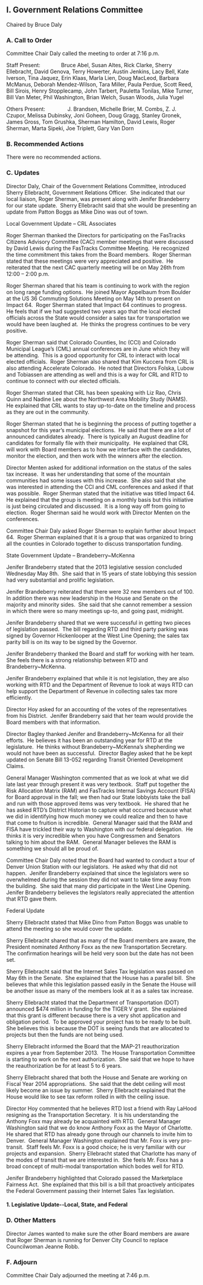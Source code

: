 ## I. Government Relations Committee

Chaired by Bruce Daly

### A. Call to Order

Committee Chair Daly called the meeting to order at 7:16 p.m.

Staff Present:              Bruce Abel, Susan Altes, Rick Clarke, Sherry Ellebracht, David Genova, Terry Howerter, Austin Jenkins, Lacy Bell, Kate Iverson, Tina Jaquez, Erin Klaas, Marla Lien, Doug MacLeod, Barbara McManus, Deborah Mendez-Wilson, Tara Miller, Paula Perdue, Scott Reed, Bill Sirois, Henry Stopplecamp, John Tarbert, Pauletta Tonilas, Mike Turner, Bill Van Meter, Phil Washington, Brian Welch, Susan Woods, Julia Yugel

Others Present:               J. Brandsen, Michelle Brier, M. Combs, Z. J. Czupor, Melissa Dubinsky, Joni Goheen, Doug Gragg, Stanley Gronek, James Gross, Tom Grushka, Sherman Hamilton, David Lewis, Roger Sherman, Marta Sipeki, Joe Triplett, Gary Van Dorn

### B. Recommended Actions

There were no recommended actions.

### C. Updates

Director Daly, Chair of the Government Relations Committee, introduced Sherry Ellebracht, Government Relations Officer.  She indicated that our local liaison, Roger Sherman, was present along with Jenifer Brandeberry for our state update.  Sherry Ellebracht said that she would be presenting an update from Patton Boggs as Mike Dino was out of town.

Local Government Update – CRL Associates

Roger Sherman thanked the Directors for participating on the FasTracks Citizens Advisory Committee (CAC) member meetings that were discussed by David Lewis during the FasTracks Committee Meeting.  He recognized the time commitment this takes from the Board members.  Roger Sherman stated that these meetings were very appreciated and positive.  He reiterated that the next CAC quarterly meeting will be on May 26th from 12:00 – 2:00 p.m.

Roger Sherman shared that his team is continuing to work with the region on long range funding options.  He joined Mayor Appelbaum from Boulder at the US 36 Commuting Solutions Meeting on May 14th to present on Impact 64.  Roger Sherman stated that Impact 64 continues to progress.  He feels that if we had suggested two years ago that the local elected officials across the State would consider a sales tax for transportation we would have been laughed at.  He thinks the progress continues to be very positive.

Roger Sherman said that Colorado Counties, Inc (CCI) and Colorado Municipal League’s (CML) annual conferences are in June which they will be attending.  This is a good opportunity for CRL to interact with local elected officials.  Roger Sherman also shared that Kim Kuccera from CRL is also attending Accelerate Colorado.  He noted that Directors Folska, Lubow and Tobiassen are attending as well and this is a way for CRL and RTD to continue to connect with our elected officials.

Roger Sherman stated that CRL has been speaking with Liz Rao, Chris Quinn and Nadine Lee about the Northwest Area Mobility Study (NAMS).  He explained that CRL wants to stay up-to-date on the timeline and process as they are out in the community.

Roger Sherman stated that he is beginning the process of putting together a snapshot for this year’s municipal elections.  He said that there are a lot of announced candidates already.  There is typically an August deadline for candidates for formally file with their municipality.  He explained that CRL will work with Board members as to how we interface with the candidates, monitor the election, and then work with the winners after the election.

Director Menten asked for additional information on the status of the sales tax increase.  It was her understanding that some of the mountain communities had some issues with this increase.  She also said that she was interested in attending the CCI and CML conferences and asked if that was possible.  Roger Sherman stated that the initiative was titled Impact 64.  He explained that the group is meeting on a monthly basis but this initiative is just being circulated and discussed.  It is a long way off from going to election.  Roger Sherman said he would work with Director Menten on the conferences.

Committee Chair Daly asked Roger Sherman to explain further about Impact 64.  Roger Sherman explained that it is a group that was organized to bring all the counties in Colorado together to discuss transportation funding.

State Government Update – Brandeberry~McKenna

Jenifer Brandeberry stated that the 2013 legislative session concluded Wednesday May 8th.  She said that in 15 years of state lobbying this session had very substantial and prolific legislation.

Jenifer Brandeberry reiterated that there were 32 new members out of 100.  In addition there was new leadership in the House and Senate on the majority and minority sides.  She said that she cannot remember a session in which there were so many meetings up-to, and going past, midnight.

Jenifer Brandeberry shared that we were successful in getting two pieces of legislation passed.  The bill regarding RTD and third party parking was signed by Governor Hickenlooper at the West Line Opening; the sales tax parity bill is on its way to be signed by the Governor.

Jenifer Brandeberry thanked the Board and staff for working with her team.  She feels there is a strong relationship between RTD and Brandeberry~McKenna.

Jenifer Brandeberry explained that while it is not legislation, they are also working with RTD and the Department of Revenue to look at ways RTD can help support the Department of Revenue in collecting sales tax more efficiently.

Director Hoy asked for an accounting of the votes of the representatives from his District.  Jenifer Brandeberry said that her team would provide the Board members with that information.

Director Bagley thanked Jenifer and Brandeberry~McKenna for all their efforts.  He believes it has been an outstanding year for RTD at the legislature.  He thinks without Brandeberry~McKenna’s shepherding we would not have been as successful.  Director Bagley asked that he be kept updated on Senate Bill 13-052 regarding Transit Oriented Development Claims.

General Manager Washington commented that as we look at what we did late last year through present it was very textbook.  Staff put together the Risk Allocation Matrix (RAM) and FasTracks Internal Savings Account (FISA) for Board approval in the fall; we then had our State lobbyists take the ball and run with those approved items was very textbook.  He shared that he has asked RTD’s District Historian to capture what occurred because what we did in identifying how much money we could realize and then to have that come to fruition is incredible.  General Manager said that the RAM and FISA have trickled their way to Washington with our federal delegation.  He thinks it is very incredible when you have Congressmen and Senators talking to him about the RAM.  General Manager believes the RAM is something we should all be proud of.

Committee Chair Daly noted that the Board had wanted to conduct a tour of Denver Union Station with our legislators.  He asked why that did not happen.  Jenifer Brandeberry explained that since the legislators were so overwhelmed during the session they did not want to take time away from the building.  She said that many did participate in the West Line Opening.  Jenifer Brandeberry believes the legislators really appreciated the attention that RTD gave them.

Federal Update

Sherry Ellebracht stated that Mike Dino from Patton Boggs was unable to attend the meeting so she would cover the update.

Sherry Ellebracht shared that as many of the Board members are aware, the President nominated Anthony Foxx as the new Transportation Secretary.  The confirmation hearings will be held very soon but the date has not been set.

Sherry Ellebracht said that the Internet Sales Tax legislation was passed on May 6th in the Senate.  She explained that the House has a parallel bill.  She believes that while this legislation passed easily in the Senate the House will be another issue as many of the members look at it as a sales tax increase.

Sherry Ellebracht stated that the Department of Transportation (DOT) announced $474 million in funding for the TIGER V grant.  She explained that this grant is different because there is a very shot application and obligation period.  To be approved your project has to be ready to be built.  She believes this is because the DOT is seeing funds that are allocated to projects but then the funds are not being used.

Sherry Ellebracht informed the Board that the MAP-21 reauthorization expires a year from September 2013.  The House Transportation Committee is starting to work on the next authorization.  She said that we hope to have the reauthorization be for at least 5 to 6 years.

Sherry Ellebracht shared that both the House and Senate are working on Fiscal Year 2014 appropriations.  She said that the debt ceiling will most likely become an issue by summer.  Sherry Ellebracht explained that the House would like to see tax reform rolled in with the ceiling issue.

Director Hoy commented that he believes RTD lost a friend with Ray LaHood resigning as the Transportation Secretary.  It is his understanding the Anthony Foxx may already be acquainted with RTD.  General Manager Washington said that we do know Anthony Foxx as the Mayor of Charlotte.  He shared that RTD has already gone through our channels to invite him to Denver.  General Manager Washington explained that Mr. Foxx is very pro-transit.  Staff feels Mr. Foxx is a good choice; he is very familiar with our projects and expansion.  Sherry Ellebracht stated that Charlotte has many of the modes of transit that we are interested in.  She feels Mr. Foxx has a broad concept of multi-modal transportation which bodes well for RTD.

Jenifer Brandeberry highlighted that Colorado passed the Marketplace Fairness Act.  She explained that this bill is a bill that proactively anticipates the Federal Government passing their Internet Sales Tax legislation.

#### 1. Legislative Update--Local, State, and Federal

### D. Other Matters

Director James wanted to make sure the other Board members are aware that Roger Sherman is running for Denver City Council to replace Councilwoman Jeanne Robb.

### F. Adjourn

Committee Chair Daly adjourned the meeting at 7:46 p.m.